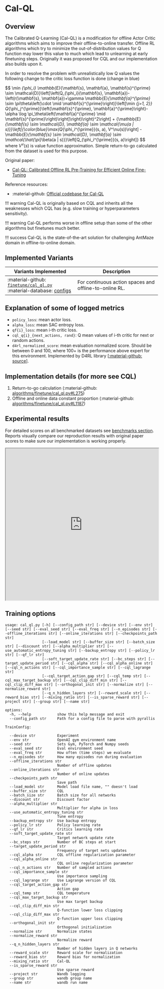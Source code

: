 # Cal-QL

## Overview

The Calibrated Q-Learning (Cal-QL) is a modification for offline Actor Critic algorithms which aims to improve their offline-to-online transfer.
Offline RL algorithms which try to minimize the out-of-distribution values for Q function may lower this value to much which lead to unlearning at early finetuning steps.
Originally it was proposed for CQL and our implementation also builds upon it.

In order to resolve the problem with unrealistically low Q values the following change to the critic loss function is done (change in blue)

$$
\min _{\phi_i} \mathbb{E}_{\mathbf{s}, \mathbf{a}, \mathbf{s}^{\prime} \sim \mathcal{D}}\left[\left(Q_{\phi_i}(\mathbf{s}, \mathbf{a})-\left(r(\mathbf{s}, \mathbf{a})+\gamma \mathbb{E}_{\mathbf{a}^{\prime} \sim \pi_\theta\left(\cdot \mid \mathbf{s}^{\prime}\right)}\left[\min _{j=1, 2}} Q_{\phi_j^{\prime}}\left(\mathbf{s}^{\prime}, \mathbf{a}^{\prime}\right)-\alpha \log \pi_\theta\left(\mathbf{a}^{\prime} \mid \mathbf{s}^{\prime}\right)\right]\right)\right)^2\right] + {\mathbb{E}_{\mathbf{s} \sim \mathcal{D}, \mathbf{a} \sim \mathcal{\mu(a | s)}}\left[{\color{blue}\max(Q_{\phi_i^{\prime}}(s, a), V^\nu(s))\right] - \mathbb{E}_{\mathbf{s} \sim \mathcal{D}, \mathbf{a} \sim \mathcal{\hat{\pi}_\beta(a | s)}}\left[Q_{\phi_i^{\prime}}(s, a)\right]}
$$
where $V^\nu(s)$ is value function approximation. Simple return-to-go calculated from the dataset is used for this purpose.

Original paper:

* [Cal-QL: Calibrated Offline RL Pre-Training for Efficient Online Fine-Tuning](https://arxiv.org/abs/2303.05479)
 
Reference resources:

* :material-github: [Official codebase for Cal-QL](https://github.com/nakamotoo/Cal-QL)


!!! warning
        Cal-QL is originally based on CQL and inherits all the weaknesses which CQL has (e.g. slow training or hyperparameters sensitivity). 

!!! warning
        Cal-QL performs worse in offline setup than some of the other algorithms but finetunes much better. 

!!! success
        Cal-QL is the state-of-the-art solution for challenging AntMaze domain in offline-to-online domain.


## Implemented Variants

| Variants Implemented                                                                                                                                                                                                        | Description                                            |
|-----------------------------------------------------------------------------------------------------------------------------------------------------------------------------------------------------------------------------|--------------------------------------------------------|
| :material-github: [`finetune/cal_ql.py`](https://github.com/corl-team/CORL/blob/main/algorithms/finetune/cal_ql.py) <br> :material-database: [configs](https://github.com/corl-team/CORL/tree/main/configs/finetune/cal_ql) | For continuous action spaces and offline-to-online RL. |


## Explanation of some of logged metrics

* `policy_loss`: mean actor loss.
* `alpha_loss`: mean SAC entropy loss.
* `qf{i}_loss`: mean i-th critic loss.
* `cql_q{i}_{next_actions, rand}`: Q mean values of i-th critic for next or random actions.
* `d4rl_normalized_score`: mean evaluation normalized score. Should be between 0 and 100, where 100+ is the 
  performance above expert for this environment. Implemented by D4RL library [[:material-github: source](https://github.com/Farama-Foundation/D4RL/blob/71a9549f2091accff93eeff68f1f3ab2c0e0a288/d4rl/offline_env.py#L71)].

## Implementation details (for more see CQL)

1. Return-to-go calculation (:material-github: [algorithms/finetune/cal_ql.py#L275](https://github.com/corl-team/CORL/blob/e9768f90a95c809a5587dd888e203d0b76b07a39/algorithms/finetune/cal_ql.py#L275))
2. Offline and online data constant proportion (:material-github: [algorithms/finetune/cal_ql.py#L1187](https://github.com/corl-team/CORL/blob/e9768f90a95c809a5587dd888e203d0b76b07a39/algorithms/finetune/cal_ql.py#LL1187))

## Experimental results

For detailed scores on all benchmarked datasets see [benchmarks section](../benchmarks/offline.md). 
Reports visually compare our reproduction results with original paper scores to make sure our implementation is working properly.

<iframe src="https://wandb.ai/tlab/CORL/reports/-Offline-to-Online-Cal-QL--Vmlldzo0NTQ3NDk5" style="width:100%; height:500px" title="Cal-QL Report"></iframe>

## Training options

```commandline
usage: cal_ql.py [-h] [--config_path str] [--device str] [--env str] [--seed str] [--eval_seed str] [--eval_freq str] [--n_episodes str] [--offline_iterations str] [--online_iterations str] [--checkpoints_path str]
                 [--load_model str] [--buffer_size str] [--batch_size str] [--discount str] [--alpha_multiplier str] [--use_automatic_entropy_tuning str] [--backup_entropy str] [--policy_lr str] [--qf_lr str]
                 [--soft_target_update_rate str] [--bc_steps str] [--target_update_period str] [--cql_alpha str] [--cql_alpha_online str] [--cql_n_actions str] [--cql_importance_sample str] [--cql_lagrange str]
                 [--cql_target_action_gap str] [--cql_temp str] [--cql_max_target_backup str] [--cql_clip_diff_min str] [--cql_clip_diff_max str] [--orthogonal_init str] [--normalize str] [--normalize_reward str]
                 [--q_n_hidden_layers str] [--reward_scale str] [--reward_bias str] [--mixing_ratio str] [--is_sparse_reward str] [--project str] [--group str] [--name str]

options:
  -h, --help            show this help message and exit
  --config_path str     Path for a config file to parse with pyrallis

TrainConfig:

  --device str          Experiment
  --env str             OpenAI gym environment name
  --seed str            Sets Gym, PyTorch and Numpy seeds
  --eval_seed str       Eval environment seed
  --eval_freq str       How often (time steps) we evaluate
  --n_episodes str      How many episodes run during evaluation
  --offline_iterations str
                        Number of offline updates
  --online_iterations str
                        Number of online updates
  --checkpoints_path str
                        Save path
  --load_model str      Model load file name, "" doesn't load
  --buffer_size str     CQL
  --batch_size str      Batch size for all networks
  --discount str        Discount factor
  --alpha_multiplier str
                        Multiplier for alpha in loss
  --use_automatic_entropy_tuning str
                        Tune entropy
  --backup_entropy str  Use backup entropy
  --policy_lr str       Policy learning rate
  --qf_lr str           Critics learning rate
  --soft_target_update_rate str
                        Target network update rate
  --bc_steps str        Number of BC steps at start
  --target_update_period str
                        Frequency of target nets updates
  --cql_alpha str       CQL offline regularization parameter
  --cql_alpha_online str
                        CQL online regularization parameter
  --cql_n_actions str   Number of sampled actions
  --cql_importance_sample str
                        Use importance sampling
  --cql_lagrange str    Use Lagrange version of CQL
  --cql_target_action_gap str
                        Action gap
  --cql_temp str        CQL temperature
  --cql_max_target_backup str
                        Use max target backup
  --cql_clip_diff_min str
                        Q-function lower loss clipping
  --cql_clip_diff_max str
                        Q-function upper loss clipping
  --orthogonal_init str
                        Orthogonal initialization
  --normalize str       Normalize states
  --normalize_reward str
                        Normalize reward
  --q_n_hidden_layers str
                        Number of hidden layers in Q networks
  --reward_scale str    Reward scale for normalization
  --reward_bias str     Reward bias for normalization
  --mixing_ratio str    Cal-QL
  --is_sparse_reward str
                        Use sparse reward
  --project str         Wandb logging
  --group str           wandb group name
  --name str            wandb run name
```
